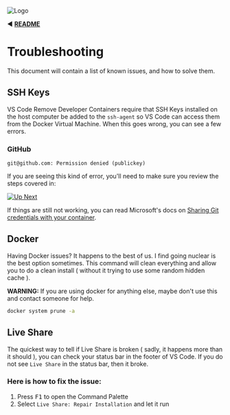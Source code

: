 ![Logo](https://red-van-workshop.s3.us-east-1.amazonaws.com/logo.png "Logo")

:arrow_backward: **[README](../README.md)**

Troubleshooting
===

This document will contain a list of known issues, and how to solve them.

SSH Keys
---

VS Code Remove Developer Containers require that SSH Keys installed on the host computer be added to the `ssh-agent` so VS Code can access them from the Docker Virtual Machine.  When this goes wrong, you can see a few errors.

### GitHub

`git@github.com: Permission denied (publickey)`

If you are seeing this kind of error, you'll need to make sure you review the steps covered in:

[![Up Next](https://img.shields.io/badge/Next-Git_Credentials-blue.svg?style=for-the-badge&logo=github&logoColor=ffffff&logoWidth=16)](./git-credentials.md)

If things are still not working, you can read Microsoft's docs on [Sharing Git credentials with your container](https://code.visualstudio.com/docs/remote/containers#_sharing-git-credentials-with-your-container).

Docker
---

Having Docker issues? It happens to the best of us.  I find going nuclear is the best option sometimes.  This command will clean everything and allow you to do a clean install ( without it trying to use some random hidden cache ).

**WARNING:** If you are using docker for anything else, maybe don't use this and contact someone for help.

```bash
docker system prune -a
```

Live Share
---

The quickest way to tell if Live Share is broken ( sadly, it happens more than it should ), you can check your status bar in the footer of VS Code.  If you do not see `Live Share` in the status bar, then it broke.

### Here is how to fix the issue:

1. Press <kbd>F1</kbd> to open the Command Palette
2. Select `Live Share: Repair Installation` and let it run

